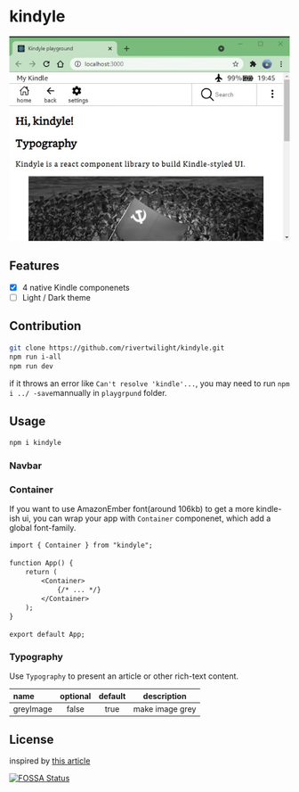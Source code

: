# kindyle

![](/screenshots/cover.jpg)

## Features

-   [x] 4 native Kindle componenets
-   [ ] Light / Dark theme

## Contribution

```bash
git clone https://github.com/rivertwilight/kindyle.git
npm run i-all
npm run dev
```

if it throws an error like `Can't resolve 'kindle'...`, you may need to run `npm i ../ -save`mannually in `playgrpund` folder.

## Usage

```bash
npm i kindyle
```

### Navbar

### Container

If you want to use AmazonEmber font(around 106kb) to get a more kindle-ish ui, you can wrap your app with `Container` componenet, which add a global font-family.

```JSX
import { Container } from "kindyle";

function App() {
	return (
		<Container>
            {/* ... */}
		</Container>
	);
}

export default App;
```

### Typography

Use `Typography` to present an article or other rich-text content.

| name      | optional | default | description     |
| :-------- | :------: | :-----: | --------------- |
| greyImage |  false   |  true   | make image grey |

## License

inspired by [this article](https://hinammehra.medium.com/build-a-private-react-component-library-cra-rollup-material-ui-github-package-registry-1e14da93e790)

[![FOSSA Status](https://app.fossa.com/api/projects/git%2Bgithub.com%2FRiverTwilight%2Fkindyle.svg?type=large)](https://app.fossa.com/projects/git%2Bgithub.com%2FRiverTwilight%2Fkindyle?ref=badge_large)
